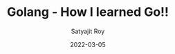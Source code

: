 ---
layout: post
title:  Golang - How I learned Go!!
author: Satyajit Roy
date: 2022-03-05
image: '/assets/uploads/01-learn-golang.png'
redirect_to: 'https://towardsdev.com/how-i-learned-go-7750f1d2b7d1/'
toc: true
---